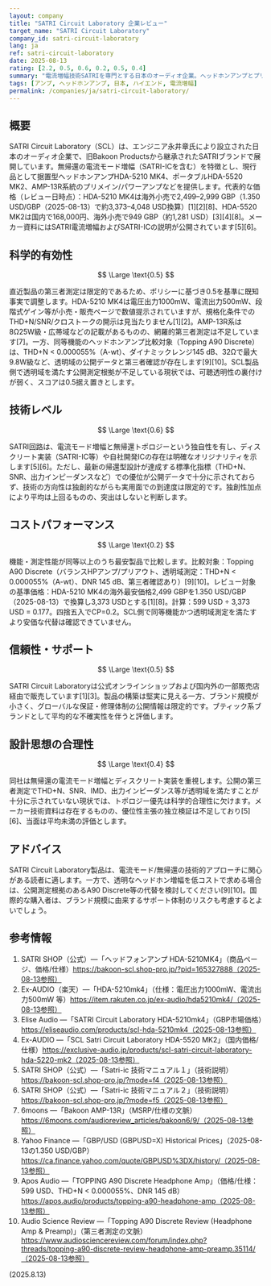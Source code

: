 ```yaml
---
layout: company
title: "SATRI Circuit Laboratory 企業レビュー"
target_name: "SATRI Circuit Laboratory"
company_id: satri-circuit-laboratory
lang: ja
ref: satri-circuit-laboratory
date: 2025-08-13
rating: [2.2, 0.5, 0.6, 0.2, 0.5, 0.4]
summary: "電流増幅技術SATRIを専門とする日本のオーディオ企業。ヘッドホンアンプとプリメインアンプを製造するが、科学的根拠に疑問があるデザインをプレミアム価格で販売している。"
tags: [アンプ, ヘッドホンアンプ, 日本, ハイエンド, 電流増幅]
permalink: /companies/ja/satri-circuit-laboratory/
---
```


## 概要

SATRI Circuit Laboratory（SCL）は、エンジニア永井章氏により設立された日本のオーディオ企業で、旧Bakoon Productsから継承されたSATRIブランドで展開しています。無帰還の電流モード増幅（SATRI-ICを含む）を特徴とし、現行品として据置型ヘッドホンアンプHDA-5210 MK4、ポータブルHDA-5520 MK2、AMP-13R系統のプリメイン/パワーアンプなどを提供します。代表的な価格（レビュー日時点）：HDA-5210 MK4は海外小売で2,499–2,999 GBP（1.350 USD/GBP（2025-08-13）で約3,373–4,048 USD換算）[1][2][8]、HDA-5520 MK2は国内で168,000円、海外小売で949 GBP（約1,281 USD）[3][4][8]。メーカー資料にはSATRI電流増幅およびSATRI-ICの説明が公開されています[5][6]。

## 科学的有効性

$$ \Large \text{0.5} $$

直近製品の第三者測定は限定的であるため、ポリシーに基づき0.5を基準に既知事実で調整します。HDA-5210 MK4は電圧出力1000mW、電流出力500mW、段階式ゲイン等が小売・販売ページで数値提示されていますが、規格化条件でのTHD+N/SNR/クロストークの開示は見当たりません[1][2]。AMP-13R系は8Ω25W級・広帯域などの記載があるものの、網羅的第三者測定は不足しています[7]。一方、同等機能のヘッドホンアンプ比較対象（Topping A90 Discrete）は、THD+N < 0.000055%（A-wt）、ダイナミックレンジ145 dB、32Ωで最大9.8W級など、透明域の公開データと第三者確認が存在します[9][10]。SCL製品側で透明域を満たす公開測定根拠が不足している現状では、可聴透明性の裏付けが弱く、スコアは0.5据え置きとします。

## 技術レベル

$$ \Large \text{0.6} $$

SATRI回路は、電流モード増幅と無帰還トポロジーという独自性を有し、ディスクリート実装（SATRI-IC等）や自社開発ICの存在は明確なオリジナリティを示します[5][6]。ただし、最新の帰還型設計が達成する標準化指標（THD+N、SNR、出力インピーダンスなど）での優位が公開データで十分に示されておらず、技術の方向性は独創的ながらも実用面での到達度は限定的です。独創性加点により平均は上回るものの、突出はしないと判断します。

## コストパフォーマンス

$$ \Large \text{0.2} $$

機能・測定性能が同等以上のうち最安製品で比較します。比較対象：Topping A90 Discrete（バランスHPアンプ/プリアウト、透明域測定：THD+N < 0.000055%（A-wt）、DNR 145 dB、第三者確認あり）[9][10]。レビュー対象の基準価格：HDA-5210 MK4の海外最安価格2,499 GBPを1.350 USD/GBP（2025-08-13）で換算し3,373 USDとする[1][8]。計算：599 USD ÷ 3,373 USD = 0.177。四捨五入でCP=0.2。SCL側で同等機能かつ透明域測定を満たすより安価な代替は確認できていません。

## 信頼性・サポート

$$ \Large \text{0.5} $$

SATRI Circuit Laboratoryは公式オンラインショップおよび国内外の一部販売店経由で販売しています[1][3]。製品の構築は堅実に見える一方、ブランド規模が小さく、グローバルな保証・修理体制の公開情報は限定的です。ブティック系ブランドとして平均的な不確実性を伴うと評価します。

## 設計思想の合理性

$$ \Large \text{0.4} $$

同社は無帰還の電流モード増幅とディスクリート実装を重視します。公開の第三者測定でTHD+N、SNR、IMD、出力インピーダンス等が透明域を満たすことが十分に示されていない現状では、トポロジー優先は科学的合理性に欠けます。メーカー技術資料は存在するものの、優位性主張の独立検証は不足しており[5][6]、当面は平均未満の評価とします。

## アドバイス

SATRI Circuit Laboratory製品は、電流モード/無帰還の技術的アプローチに関心がある読者に適します。一方で、透明なヘッドホン増幅を低コストで求める場合は、公開測定根拠のあるA90 Discrete等の代替を検討してください[9][10]。国際的な購入者は、ブランド規模に由来するサポート体制のリスクも考慮するとよいでしょう。

## 参考情報

1. SATRI SHOP（公式）—「ヘッドフォンアンプ HDA-5210MK4」（商品ページ、価格/仕様）https://bakoon-scl.shop-pro.jp/?pid=165327888（2025-08-13参照）
2. Ex-AUDIO（楽天）—「HDA-5210mk4」（仕様：電圧出力1000mW、電流出力500mW 等）https://item.rakuten.co.jp/ex-audio/hda5210mk4/（2025-08-13参照）
3. Elise Audio —「SATRI Circuit Laboratory HDA-5210mk4」（GBP市場価格）https://eliseaudio.com/products/scl-hda-5210mk4（2025-08-13参照）
4. Ex-AUDIO —「SCL Satri Circuit Laboratory HDA-5520 MK2」（国内価格/仕様）https://exclusive-audio.jp/products/scl-satri-circuit-laboratory-hda-5220-mk2（2025-08-13参照）
5. SATRI SHOP（公式）—「Satri-ic 技術マニュアル１」（技術説明）https://bakoon-scl.shop-pro.jp/?mode=f4（2025-08-13参照）
6. SATRI SHOP（公式）—「Satri-ic 技術マニュアル２」（技術説明）https://bakoon-scl.shop-pro.jp/?mode=f5（2025-08-13参照）
7. 6moons —「Bakoon AMP-13R」（MSRP/仕様の文脈）https://6moons.com/audioreview_articles/bakoon6/9/（2025-08-13参照）
8. Yahoo Finance —「GBP/USD (GBPUSD=X) Historical Prices」（2025-08-13の1.350 USD/GBP）https://ca.finance.yahoo.com/quote/GBPUSD%3DX/history/（2025-08-13参照）
9. Apos Audio —「TOPPING A90 Discrete Headphone Amp」（価格/仕様：599 USD、THD+N < 0.000055%、DNR 145 dB）https://apos.audio/products/topping-a90-headphone-amp（2025-08-13参照）
10. Audio Science Review —「Topping A90 Discrete Review (Headphone Amp & Preamp)」（第三者測定の文脈）https://www.audiosciencereview.com/forum/index.php?threads/topping-a90-discrete-review-headphone-amp-preamp.35114/（2025-08-13参照）

(2025.8.13)